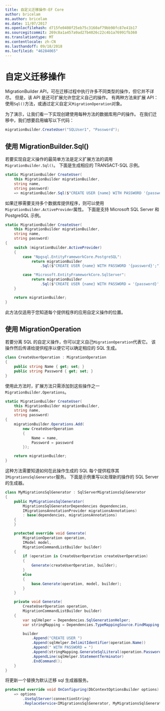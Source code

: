 ```yaml
---
title: 自定义迁移操作-EF Core
author: bricelam
ms.author: bricelam
ms.date: 11/07/2017
ms.openlocfilehash: d715fe0408f25eb75c3160af79bb98fc87e41b17
ms.sourcegitcommit: 269c8a1a457a9ad27b4026c22c4b1a76991fb360
ms.translationtype: MT
ms.contentlocale: zh-CN
ms.lasthandoff: 09/18/2018
ms.locfileid: "46284065"
---
```

<a name="custom-migrations-operations"></a>自定义迁移操作
============================
MigrationBuilder API，可在迁移过程中执行许多不同类型的操作，但它并不详尽。 但是，该 API 是还可扩展允许您定义自己的操作。 有两种方法来扩展 API： 使用`Sql()`方法，或通过定义自定义`MigrationOperation`对象。

为了演示，让我们看一下实现创建使用每种方法的数据库用户的操作。 在我们迁移中，我们想要启用编写以下代码：

``` csharp
migrationBuilder.CreateUser("SQLUser1", "Password");
```

<a name="using-migrationbuildersql"></a>使用 MigrationBuilder.Sql()
----------------------------
若要实现自定义操作的最简单方法是定义扩展方法的调用`MigrationBuilder.Sql()`。
下面是生成相应的 TRANSACT-SQL 示例。

``` csharp
static MigrationBuilder CreateUser(
    this MigrationBuilder migrationBuilder,
    string name,
    string password)
    => migrationBuilder.Sql($"CREATE USER {name} WITH PASSWORD '{password}';");
```

如果迁移需要支持多个数据库提供程序，则可以使用`MigrationBuilder.ActiveProvider`属性。 下面是支持 Microsoft SQL Server 和 PostgreSQL 示例。

``` csharp
static MigrationBuilder CreateUser(
    this MigrationBuilder migrationBuilder,
    string name,
    string password)
{
    switch (migrationBuilder.ActiveProvider)
    {
        case "Npgsql.EntityFrameworkCore.PostgreSQL":
            return migrationBuilder
                .Sql($"CREATE USER {name} WITH PASSWORD '{password}';");

        case "Microsoft.EntityFrameworkCore.SqlServer":
            return migrationBuilder
                .Sql($"CREATE USER {name} WITH PASSWORD = '{password}';");
    }

    return migrationBuilder;
}
```

此方法仅适用于您知道每个提供程序的应用自定义操作的位置。

<a name="using-a-migrationoperation"></a>使用 MigrationOperation
---------------------------
若要分离 SQL 的自定义操作，你可以定义自己`MigrationOperation`代表它。 该操作然后传递给提供程序以便它可以确定相应的 SQL 生成。

``` csharp
class CreateUserOperation : MigrationOperation
{
    public string Name { get; set; }
    public string Password { get; set; }
}
```

使用此方法时，扩展方法只需添加到这些操作之一`MigrationBuilder.Operations`。

``` csharp
static MigrationBuilder CreateUser(
    this MigrationBuilder migrationBuilder,
    string name,
    string password)
{
    migrationBuilder.Operations.Add(
        new CreateUserOperation
        {
            Name = name,
            Password = password
        });

    return migrationBuilder;
}
```

这种方法需要知道如何在此操作生成的 SQL 每个提供程序其`IMigrationsSqlGenerator`服务。 下面是示例重写以处理新的操作的 SQL Server 的生成器。

``` csharp
class MyMigrationsSqlGenerator : SqlServerMigrationsSqlGenerator
{
    public MyMigrationsSqlGenerator(
        MigrationsSqlGeneratorDependencies dependencies,
        IMigrationsAnnotationProvider migrationsAnnotations)
        : base(dependencies, migrationsAnnotations)
    {
    }

    protected override void Generate(
        MigrationOperation operation,
        IModel model,
        MigrationCommandListBuilder builder)
    {
        if (operation is CreateUserOperation createUserOperation)
        {
            Generate(createUserOperation, builder);
        }
        else
        {
            base.Generate(operation, model, builder);
        }
    }

    private void Generate(
        CreateUserOperation operation,
        MigrationCommandListBuilder builder)
    {
        var sqlHelper = Dependencies.SqlGenerationHelper;
        var stringMapping = Dependencies.TypeMappingSource.FindMapping(typeof(string));

        builder
            .Append("CREATE USER ")
            .Append(sqlHelper.DelimitIdentifier(operation.Name))
            .Append(" WITH PASSWORD = ")
            .Append(stringMapping.GenerateSqlLiteral(operation.Password))
            .AppendLine(sqlHelper.StatementTerminator)
            .EndCommand();
    }
}
```

将更新一个替换为默认迁移 sql 生成器服务。

``` csharp
protected override void OnConfiguring(DbContextOptionsBuilder options)
    => options
        .UseSqlServer(connectionString)
        .ReplaceService<IMigrationsSqlGenerator, MyMigrationsSqlGenerator>();
```

